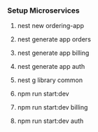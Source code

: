 ### Setup Microservices
1. nest new ordering-app
2. nest generate app orders
3. nest generate app billing
4. nest generate app auth
5. nest g library common

5. npm run start:dev
6. npm run start:dev billing
7. npm run start:dev auth